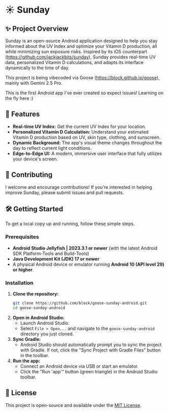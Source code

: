 # ☀️ Sunday

## ✨ Project Overview

Sunday is an open-source Android application designed to help you stay informed about the UV Index and optimize your Vitamin D production, all while minimizing sun exposure risks. Inspired by its iOS counterpart (https://github.com/jackjackbits/sunday), Sunday provides real-time UV data, personalized Vitamin D calculations, and adapts its interface dynamically to the time of day.

This project is being vibecoded via Goose (https://block.github.io/goose), mainly with Gemini 2.5 Pro.

This is the first Android app I've ever created so expect issues! Learning on the fly here :)

## 🚀 Features

*   **Real-time UV Index:** Get the current UV Index for your location.
*   **Personalized Vitamin D Calculation:** Understand your estimated Vitamin D production based on UV, skin type, clothing, and sunscreen.
*   **Dynamic Background:** The app's visual theme changes throughout the day to reflect current light conditions.
*   **Edge-to-Edge UI:** A modern, immersive user interface that fully utilizes your device's screen.
  
## 🤝 Contributing

I welcome and encourage contributions! If you're interested in helping improve Sunday, please submit issues and pull requests.

## 🛠️ Getting Started

To get a local copy up and running, follow these simple steps.

### Prerequisites

*   **Android Studio Jellyfish | 2023.3.1 or newer** (with the latest Android SDK Platform-Tools and Build-Tools)
*   **Java Development Kit (JDK) 17 or newer**
*   A physical Android device or emulator running **Android 10 (API level 29) or higher**.

### Installation

1.  **Clone the repository:**
    ```bash
    git clone https://github.com/block/goose-sunday-android.git
    cd goose-sunday-android
    ```
2.  **Open in Android Studio:**
    *   Launch Android Studio.
    *   Select `File > Open...` and navigate to the `goose-sunday-android` directory you just cloned.
3.  **Sync Gradle:**
    *   Android Studio should automatically prompt you to sync the project with Gradle. If not, click the "Sync Project with Gradle Files" button in the toolbar.
4.  **Run the app:**
    *   Connect an Android device via USB or start an emulator.
    *   Click the "Run 'app'" button (green triangle) in the Android Studio toolbar.

## 📄 License

This project is open-source and available under the [MIT License](LICENSE).
